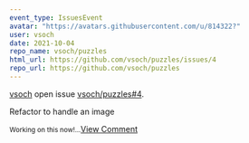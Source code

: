 ```yaml
---
event_type: IssuesEvent
avatar: "https://avatars.githubusercontent.com/u/814322?"
user: vsoch
date: 2021-10-04
repo_name: vsoch/puzzles
html_url: https://github.com/vsoch/puzzles/issues/4
repo_url: https://github.com/vsoch/puzzles
---
```


<a href='https://github.com/vsoch' target='_blank'>vsoch</a> open issue <a href='https://github.com/vsoch/puzzles/issues/4' target='_blank'>vsoch/puzzles#4</a>.

<p>Refactor to handle an image</p><small>Working on this now!...</small><a href='https://github.com/vsoch/puzzles/issues/4' target='_blank'>View Comment</a>